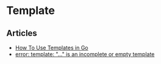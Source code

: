 # Template

## Articles
* [How To Use Templates in Go](https://www.digitalocean.com/community/tutorials/how-to-use-templates-in-go)
* [error: template: "..." is an incomplete or empty template](https://stackoverflow.com/questions/49043292/error-template-is-an-incomplete-or-empty-template)
